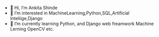 - 👋 Hi, I’m Ankita Shinde 
- 👀 I’m interested in MachineLearning,Python,SQL,Artificial Inteliige,Django 
- 🌱 I’m currently learning Python, and Django web freamwork Machine Lerning OpenCV etc. 
